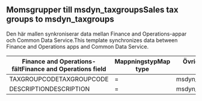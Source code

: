 ## <a name="sales-tax-groups-to-msdyn_taxgroups"></a><span data-ttu-id="dd19a-101">Momsgrupper till msdyn_taxgroups</span><span class="sxs-lookup"><span data-stu-id="dd19a-101">Sales tax groups to msdyn_taxgroups</span></span>

<span data-ttu-id="dd19a-102">Den här mallen synkroniserar data mellan Finance and Operations-appar och Common Data Service.</span><span class="sxs-lookup"><span data-stu-id="dd19a-102">This template synchronizes data between Finance and Operations apps and Common Data Service.</span></span>

<span data-ttu-id="dd19a-103">Finance and Operations-fält</span><span class="sxs-lookup"><span data-stu-id="dd19a-103">Finance and Operations field</span></span> | <span data-ttu-id="dd19a-104">Mappningstyp</span><span class="sxs-lookup"><span data-stu-id="dd19a-104">Map type</span></span> | <span data-ttu-id="dd19a-105">Övriga Dynamics 365-fält</span><span class="sxs-lookup"><span data-stu-id="dd19a-105">Other Dynamics 365 field</span></span> | <span data-ttu-id="dd19a-106">Standardvärde</span><span class="sxs-lookup"><span data-stu-id="dd19a-106">Default value</span></span>
---|---|---|---
<span data-ttu-id="dd19a-107">TAXGROUPCODE</span><span class="sxs-lookup"><span data-stu-id="dd19a-107">TAXGROUPCODE</span></span> | = | <span data-ttu-id="dd19a-108">msdyn_name</span><span class="sxs-lookup"><span data-stu-id="dd19a-108">msdyn_name</span></span> | 
<span data-ttu-id="dd19a-109">DESCRIPTION</span><span class="sxs-lookup"><span data-stu-id="dd19a-109">DESCRIPTION</span></span> | = | <span data-ttu-id="dd19a-110">msdyn_description</span><span class="sxs-lookup"><span data-stu-id="dd19a-110">msdyn_description</span></span> | 
